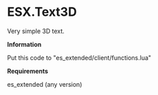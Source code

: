 # ESX.Text3D
Very simple 3D text.

**Information**

Put this code to "es_extended/client/functions.lua"


**Requirements**

es_extended (any version)
